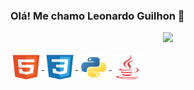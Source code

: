 ### Olá! Me chamo Leonardo Guilhon 👋

<div align="center">
  <a href="https://github.com/leoguilhon">
  <img height="180em" src="https://github-readme-stats.vercel.app/api?username=leoguilhon&show_icons=true&theme=dracula&include_all_commits=true&count_private=true"/>
</div>
<div style="display: inline_block"><br>
  <img align="center" alt="Leo-HTML" height="40" width="50" src="https://raw.githubusercontent.com/devicons/devicon/master/icons/html5/html5-original.svg">
  <img align="center" alt="Leo-CSS" height="40" width="50" src="https://raw.githubusercontent.com/devicons/devicon/master/icons/css3/css3-original.svg">
  <img align="center" alt="Leo-Python" height="40" width="50" src="https://raw.githubusercontent.com/devicons/devicon/master/icons/python/python-original.svg">
  <img align="center" alt="Leo-J" height="40" width="50" src="https://raw.githubusercontent.com/devicons/devicon/master/icons/java/java-plain.svg">
</div>
  
  ##
